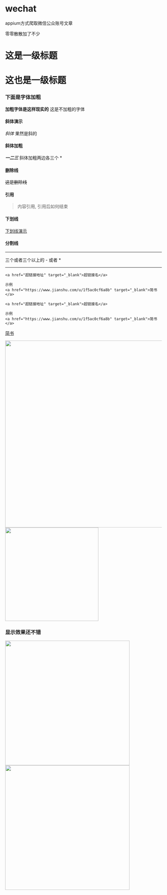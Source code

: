 



# wechat

appium方式爬取微信公众账号文章

零零散散加了不少

# 这是一级标题
# 这也是一级标题

### 下面是字体加粗

**加粗字体是这样现实的** 这是不加粗的字体



#### 斜体演示

*斜体* 果然是斜的

#### 斜体加粗

***一二三***  斜体加粗两边各三个 *

#### 删除线

~~这是删除线~~

#### 引用

> 内容引用, 引用后如何结束

#### 下划线

<u>下划线演示</u>

#### 分割线

***



三个或者三个以上的 - 或者 *

***

```
<a href="超链接地址" target="_blank">超链接名</a>

示例
<a href="https://www.jianshu.com/u/1f5ac0cf6a8b" target="_blank">简书</a>
```

```
<a href="超链接地址" target="_blank">超链接名</a>

示例
<a href="https://www.jianshu.com/u/1f5ac0cf6a8b" target="_blank">简书</a>
```



<a href="https://www.jianshu.com/u/1f5ac0cf6a8b" target="_blank">简书</a>

<img width='600px' src='https://www.baidu.com/img/bd_logo1.png'/>



<img width='300px' src='http://ww1.sinaimg.cn/large/006y8mN6ly1g6whvi41r2j30u01hcamr.jpg' />



### 显示效果还不错

<img width="400px" src="http://ww4.sinaimg.cn/large/006y8mN6ly1g6whvqmywaj30u01hctnb.jpg" />
<img width='400px' src='https://www.baidu.com/img/bd_logo1.png'/>
